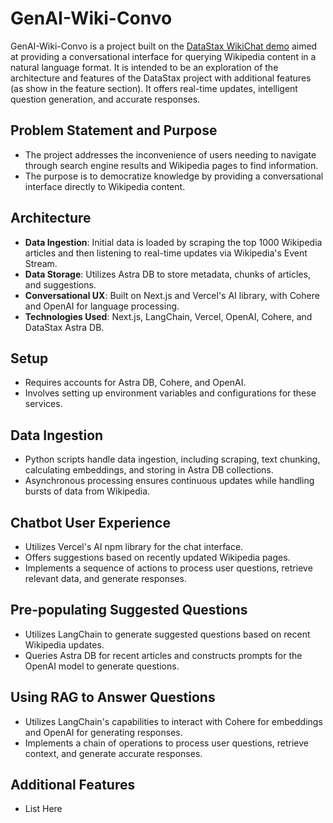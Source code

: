 # GenAI-Wiki-Convo

GenAI-Wiki-Convo is a project built on the [DataStax WikiChat demo](https://github.com/datastax/wikichat) aimed at providing a conversational interface for querying Wikipedia content in a natural language format. It is intended to be an exploration of the architecture and features of the DataStax project with additional features (as show in the feature section). It offers real-time updates, intelligent question generation, and accurate responses.

## Problem Statement and Purpose

- The project addresses the inconvenience of users needing to navigate through search engine results and Wikipedia pages to find information.
- The purpose is to democratize knowledge by providing a conversational interface directly to Wikipedia content.

## Architecture

- **Data Ingestion**: Initial data is loaded by scraping the top 1000 Wikipedia articles and then listening to real-time updates via Wikipedia's Event Stream.
- **Data Storage**: Utilizes Astra DB to store metadata, chunks of articles, and suggestions.
- **Conversational UX**: Built on Next.js and Vercel's AI library, with Cohere and OpenAI for language processing.
- **Technologies Used**: Next.js, LangChain, Vercel, OpenAI, Cohere, and DataStax Astra DB.

## Setup

- Requires accounts for Astra DB, Cohere, and OpenAI.
- Involves setting up environment variables and configurations for these services.

## Data Ingestion

- Python scripts handle data ingestion, including scraping, text chunking, calculating embeddings, and storing in Astra DB collections.
- Asynchronous processing ensures continuous updates while handling bursts of data from Wikipedia.

## Chatbot User Experience

- Utilizes Vercel's AI npm library for the chat interface.
- Offers suggestions based on recently updated Wikipedia pages.
- Implements a sequence of actions to process user questions, retrieve relevant data, and generate responses.

## Pre-populating Suggested Questions

- Utilizes LangChain to generate suggested questions based on recent Wikipedia updates.
- Queries Astra DB for recent articles and constructs prompts for the OpenAI model to generate questions.

## Using RAG to Answer Questions

- Utilizes LangChain's capabilities to interact with Cohere for embeddings and OpenAI for generating responses.
- Implements a chain of operations to process user questions, retrieve context, and generate accurate responses.

## Additional Features

- List Here
